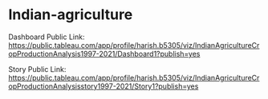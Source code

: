 # Indian-agriculture


Dashboard Public Link: https://public.tableau.com/app/profile/harish.b5305/viz/IndianAgricultureCropProductionAnalysis1997-2021/Dashboard1?publish=yes

Story Public Link: https://public.tableau.com/app/profile/harish.b5305/viz/IndianAgricultureCropProductionAnalysisstory1997-2021/Story1?publish=yes

